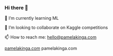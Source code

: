 ### Hi there 👋

🔭 I’m currently learning ML

👯 I’m looking to collaborate on Kaggle competitions

📫 How to reach me: hello@pamelakinga.com

[pamelakinga.com](https://pamelakinga.com/)
pamelakinga.com

<!--
**PamelaKinga/PamelaKinga** is a ✨ _special_ ✨ repository because its `README.md` (this file) appears on your GitHub profile.

Here are some ideas to get you started:

- 🔭 I’m currently working on ...
- 🌱 I’m currently learning ...
- 👯 I’m looking to collaborate on ...
- 🤔 I’m looking for help with ...
- 💬 Ask me about ...
- 📫 How to reach me: ...
- 😄 Pronouns: ...
- ⚡ Fun fact: ...
-->
